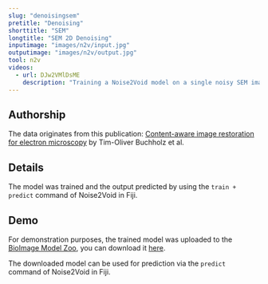 ```yaml
---
slug: "denoisingsem"
pretitle: "Denoising"
shorttitle: "SEM"
longtitle: "SEM 2D Denoising"
inputimage: "images/n2v/input.jpg"
outputimage: "images/n2v/output.jpg"  
tool: n2v
videos:
  - url: DJw2VMlDsME
    description: "Training a Noise2Void model on a single noisy SEM image and denoising it."
---
```


## Authorship

The data originates from this publication: [Content-aware image restoration for electron microscopy](https://books.google.de/books?hl=en&lr=&id=rn2jDwAAQBAJ&oi=fnd&pg=PA277&dq=info:41WW__W36dwJ:scholar.google.com&ots=xdqzPRk19v&sig=9sxVkiynLPCj9IhHoolchoxTT_U&redir_esc=y#v=onepage&q&f=true) by Tim-Oliver Buchholz et al.

## Details
The model was trained and the output predicted by using the `train + predict` command of Noise2Void in Fiji. 
  
## Demo
For demonstration purposes, the trained model was uploaded to the [BioImage Model Zoo](https://bioimage.io), you can download it [here](https://bioimage.io/?model=N2V%20SEM%20Demo). 

The downloaded model can be used for prediction via the `predict` command of Noise2Void in Fiji. 